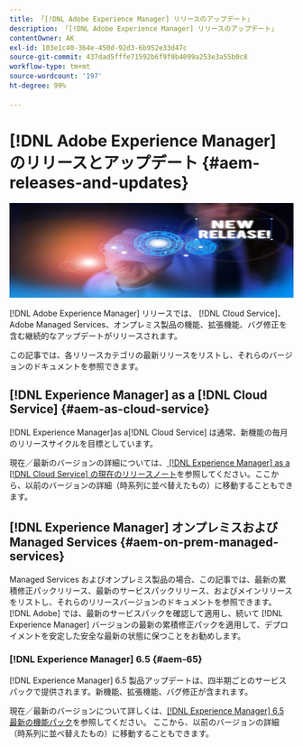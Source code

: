 ```yaml
---
title: 「[!DNL Adobe Experience Manager] リリースのアップデート」
description: 「[!DNL Adobe Experience Manager] リリースのアップデート」
contentOwner: AK
exl-id: 103e1c40-364e-450d-92d3-6b952e33d47c
source-git-commit: 437dad5fffe71592b6f9f9b4099a253e3a55b0c8
workflow-type: tm+mt
source-wordcount: '197'
ht-degree: 99%

---
```


# [!DNL Adobe Experience Manager] のリリースとアップデート {#aem-releases-and-updates}

![[!DNL Experience Manager] 新リリース](assets/new-aem-releases1.jpeg)

[!DNL Adobe Experience Manager] リリースでは、 [!DNL Cloud Service]、Adobe Managed Services、オンプレミス製品の機能、拡張機能、バグ修正を含む継続的なアップデートがリリースされます。

この記事では、各リリースカテゴリの最新リリースをリストし、それらのバージョンのドキュメントを参照できます。

## [!DNL Experience Manager] as a [!DNL Cloud Service] {#aem-as-cloud-service}

[!DNL Experience Manager]as a[!DNL Cloud Service] は通常、新機能の毎月のリリースサイクルを目標としています。

現在／最新のバージョンの詳細については、[ [!DNL Experience Manager] as a [!DNL Cloud Service] の現在のリリースノート](https://experienceleague.adobe.com/en/docs/experience-manager-cloud-service/content/release-notes/release-notes/release-notes-current)を参照してください。ここから、以前のバージョンの詳細（時系列に並べ替えたもの）に移動することもできます。

## [!DNL Experience Manager] オンプレミスおよび Managed Services {#aem-on-prem-managed-services}

Managed Services およびオンプレミス製品の場合、この記事では、最新の累積修正パックリリース、最新のサービスパックリリース、およびメインリリースをリストし、それらのリリースバージョンのドキュメントを参照できます。[!DNL Adobe] では、最新のサービスパックを確認して適用し、続いて [!DNL Experience Manager] バージョンの最新の累積修正パックを適用して、デプロイメントを安定した安全な最新の状態に保つことをお勧めします。

### [!DNL Experience Manager] 6.5 {#aem-65}

[!DNL Experience Manager] 6.5 製品アップデートは、四半期ごとのサービスパックで提供されます。新機能、拡張機能、バグ修正が含まれます。

現在／最新のバージョンについて詳しくは、[[!DNL Experience Manager] 6.5 最新の機能パック](https://experienceleague.adobe.com/ja/docs/experience-manager-65/content/release-notes/release-notes)を参照してください。 ここから、以前のバージョンの詳細（時系列に並べ替えたもの）に移動することもできます。
